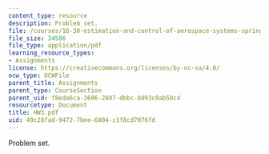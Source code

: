 ```yaml
---
content_type: resource
description: Problem set.
file: /courses/16-30-estimation-and-control-of-aerospace-systems-spring-2004/49c28fad94727bee6804c1f8cd7076fd_HW3.pdf
file_size: 34586
file_type: application/pdf
learning_resource_types:
- Assignments
license: https://creativecommons.org/licenses/by-nc-sa/4.0/
ocw_type: OCWFile
parent_title: Assignments
parent_type: CourseSection
parent_uid: f8eda6ca-3606-2807-dbbc-b093c8ab58c4
resourcetype: Document
title: HW3.pdf
uid: 49c28fad-9472-7bee-6804-c1f8cd7076fd
---
```

Problem set.